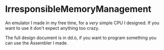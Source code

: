 # IrresponsibleMemoryManagement
An emulator I made in my free time, for a _very_ simple CPU I designed. If you want to use it don't expect anything too crazy.

The full design document is in dd.ò, if you want to program something you can use the Assembler I made.
